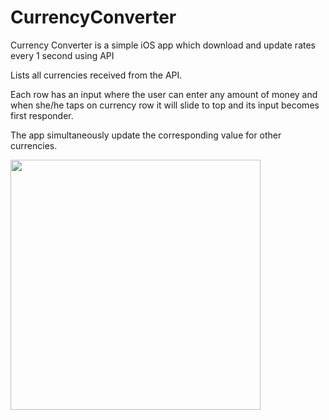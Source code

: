 # CurrencyConverter
Currency Converter is a simple iOS app which download and update rates every 1 second using API

Lists all currencies received from the API. 

Each row has an input where the user can enter any amount of money and when she/he taps on currency row it will slide to top and its
input becomes first responder. 

The app simultaneously update the corresponding value for other currencies.

<a href="https://ibb.co/QNTZpHT"><img src="https://i.ibb.co/1qP37XP/Simulator-Screen-Shot-i-Phone-11-Pro-Max-2020-04-11-at-19-40-12.png" border="0" width="400"></a>
